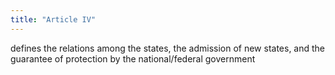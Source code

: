 ```yaml
---
title: "Article IV"
---
```

defines the relations among the states, the admission of new states, and the guarantee of protection by the national/federal government

